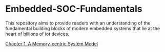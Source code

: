 # Embedded-SOC-Fundamentals
This repository aims to provide readers with an understanding of the fundamental building blocks of modern embedded systems that lie at the heart of billions of iot devices.

[Chapter 1. A Memory-centric System Model](./Chapters/Chapter%201/README.md)
